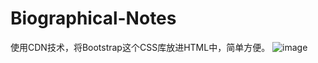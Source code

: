 # Biographical-Notes
使用CDN技术，将Bootstrap这个CSS库放进HTML中，简单方便。
![image](https://github.com/Oran2ge/Biographical-Notes/assets/96882657/cae51da4-ca56-4379-8e51-03b0d18d3591)
